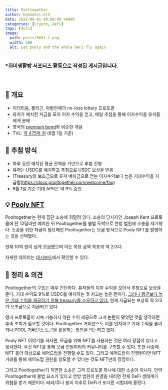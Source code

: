 ```yaml
---
title: Pooltogether
author: bemodest.eth
date: 2022-06-01 00:00:00 +0900
categories: [Crypto, DeFi]
tags: [defi]
image:
  path: posts/0601_1.png
  width: 500
  alt: Let pooly and the whole DeFi fly again
---
```


### *취미생활방 서포터즈 활동으로 작성된 게시글입니다.
　　　　　　　　　　　　　　　　　　　　　　　　　　　　　　　　　　　　　　　　　　　　    
## 🔎 개요
- 이더리움, 폴리곤, 아발란체의 no-loss lottery 프로토콜
- 유저가 예치한 자금을 모아 이자 수익을 얻고, 매일 추첨을 통해 이자수익을 유저들에게 분배
- 영국의 [premium bond](https://www.nsandi.com/products/premium-bonds)와 비슷한 개념
- TVL: [약 475억 원](https://defillama.com/protocol/pooltogether?denomination=USD) (6월 1일 기준)

## 🔎 추첨 방식
- 하루 동안 예치된 평균 잔액을 기반으로 추첨 진행
- 유저는 USDC를 예치하고 추첨으로 USDC 보상을 받음 
- [Treasury의 보조금으로 유저 예치금으로 얻는 이자수익보다 높은 기대수익을 지급함]https://docs.pooltogether.com/welcome/faq)
- 6월 1일 기준 기대 APR은 약 9% 중반

## 💡 [Pooly NFT](https://mint.pooltogether.com/)
Pooltogether는 현재 집단 소송에 휘말려 있다. 소송의 당사자인 Joseph Kent 프로토콜에 단 12달러만 예치한 뒤 Pooltogether를 불법 도박으로 연방 법원에 소송을 제기했다. 소송을 위한 자금이 필요해진 Pooltogether는 모금 방식으로 Pooly NFT를 발행하는 것을 선택했다.

현재 10억 원이 넘게 모금됐으며 이는 목표 금액 목표의 약 2/3다.

자세한 데이터는 [대시보드](https://dune.com/0xbills/Pooly-NFT)에서 확인할 수 있다.

## 🔎 정리 & 의견
Pooltogether의 구조는 매우 간단하다. 유저들의 이자 수익을 모아서 추첨으로 보상을 준다. 기대 수익도 9%로 USDC를 예치하는 것 치고는 높은 편이다. [그러나 평균보다 높은 기대 수익을 제공하기 위해 treasury를 소모하고 있다.](https://dune.com/BRONDER/dollarPOOL-Dashboard) 현재 지급되는 보상의 약 2/3가 보조금으로 지급되고 있다.

앵커 프로토콜이 지속 가능하지 않은 수익 제공으로 크게 논란이 됐었던 것을 생각하면 후속 조치가 필요할 것이다. Pooltogether 거버넌스도 이를 인지하고 기대 수익을 줄이거나 POOL 거버넌스 토큰을 활용하는 방안을 의논하고 있다.

Pooly NFT 이야기를 하자면, 모금을 위해 NFT를 사용하는 것은 여러 장점이 있다고 생각한다. 우선 NFT를 통해 모금 인원끼리의 커뮤니티를 구축할 수 있다. 또한 나중에 NFT 홀더 대상으로 에어드랍을 진행할 수도 있다. 그리고 에어드랍이 진행된다면 NFT 거래를 통해 에어드랍 권한을 양도할 수 있다는 것도 NFT만의 장점이다.

그리고 Pooltogether가 직면한 소송은 그저 프로토콜 하나에 대한 소송이 아니다. 만약 Pooltogether에 불법 요소가 있다고 연방 법원이 판결을 내리면 전체 DeFi 생태계가 위협을 받기 때문이다. 테라/루나 붕괴 이후로 DeFi가 또다른 시험대에 올랐다.